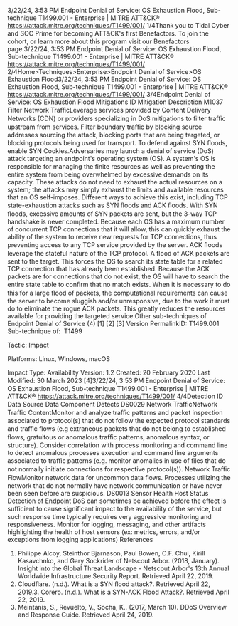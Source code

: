 3/22/24, 3:53 PM Endpoint Denial of Service: OS Exhaustion Flood, Sub-technique T1499.001 - Enterprise | MITRE ATT&CK®
https://attack.mitre.org/techniques/T1499/001/ 1/4Thank you to Tidal Cyber and SOC Prime for becoming ATT&CK's ﬁrst Benefactors. To join the cohort, or learn more about this program visit our
Benefactors page.3/22/24, 3:53 PM Endpoint Denial of Service: OS Exhaustion Flood, Sub-technique T1499.001 - Enterprise | MITRE ATT&CK®
https://attack.mitre.org/techniques/T1499/001/ 2/4Home>Techniques>Enterprise>Endpoint Denial of Service>OS Exhaustion Flood3/22/24, 3:53 PM Endpoint Denial of Service: OS Exhaustion Flood, Sub-technique T1499.001 - Enterprise | MITRE ATT&CK®
https://attack.mitre.org/techniques/T1499/001/ 3/4Endpoint Denial of Service: OS Exhaustion Flood
Mitigations
ID Mitigation Description
M1037 Filter
Network
TraﬃcLeverage services provided by Content Delivery Networks (CDN) or providers specializing in DoS mitigations to
ﬁlter traﬃc upstream from services. Filter boundary traﬃc by blocking source addresses sourcing the attack,
blocking ports that are being targeted, or blocking protocols being used for transport. To defend against SYN
ﬂoods, enable SYN Cookies.Adversaries may launch a denial of service (DoS) attack targeting an endpoint's operating system (OS). A system's OS is responsible for
managing the ﬁnite resources as well as preventing the entire system from being overwhelmed by excessive demands on its capacity. These
attacks do not need to exhaust the actual resources on a system; the attacks may simply exhaust the limits and available resources that an
OS self-imposes.
Different ways to achieve this exist, including TCP state-exhaustion attacks such as SYN ﬂoods and ACK ﬂoods. With SYN ﬂoods,
excessive amounts of SYN packets are sent, but the 3-way TCP handshake is never completed. Because each OS has a maximum number
of concurrent TCP connections that it will allow, this can quickly exhaust the ability of the system to receive new requests for TCP
connections, thus preventing access to any TCP service provided by the server.
ACK ﬂoods leverage the stateful nature of the TCP protocol. A ﬂood of ACK packets are sent to the target. This forces the OS to search its
state table for a related TCP connection that has already been established. Because the ACK packets are for connections that do not exist,
the OS will have to search the entire state table to conﬁrm that no match exists. When it is necessary to do this for a large ﬂood of packets,
the computational requirements can cause the server to become sluggish and/or unresponsive, due to the work it must do to eliminate the
rogue ACK packets. This greatly reduces the resources available for providing the targeted service.Other sub-techniques of Endpoint Denial of Service (4)
[1]
[2]
[3]
Version PermalinkID: T1499.001
Sub-technique of:  T1499

Tactic: Impact

Platforms: Linux, Windows, macOS

Impact Type: Availability
Version: 1.2
Created: 20 February 2020
Last Modiﬁed: 30 March 2023
[4]3/22/24, 3:53 PM Endpoint Denial of Service: OS Exhaustion Flood, Sub-technique T1499.001 - Enterprise | MITRE ATT&CK®
https://attack.mitre.org/techniques/T1499/001/ 4/4Detection
ID Data Source Data Component Detects
DS0029 Network TraﬃcNetwork Traﬃc
ContentMonitor and analyze traﬃc patterns and packet inspection associated to protocol(s) that
do not follow the expected protocol standards and traﬃc ﬂows (e.g extraneous packets
that do not belong to established ﬂows, gratuitous or anomalous traﬃc patterns,
anomalous syntax, or structure). Consider correlation with process monitoring and
command line to detect anomalous processes execution and command line arguments
associated to traﬃc patterns (e.g. monitor anomalies in use of ﬁles that do not normally
initiate connections for respective protocol(s)).
Network Traﬃc
FlowMonitor network data for uncommon data ﬂows. Processes utilizing the network that do
not normally have network communication or have never been seen before are
suspicious.
DS0013 Sensor Health Host Status Detection of Endpoint DoS can sometimes be achieved before the effect is suﬃcient to
cause signiﬁcant impact to the availability of the service, but such response time
typically requires very aggressive monitoring and responsiveness. Monitor for logging,
messaging, and other artifacts highlighting the health of host sensors (ex: metrics, errors,
and/or exceptions from logging applications)
References
1. Philippe Alcoy, Steinthor Bjarnason, Paul Bowen, C.F. Chui,
Kirill Kasavchnko, and Gary Sockrider of Netscout Arbor.
(2018, January). Insight into the Global Threat Landscape -
Netscout Arbor's 13th Annual Worldwide Infrastructure
Security Report. Retrieved April 22, 2019.
2. Cloudﬂare. (n.d.). What is a SYN ﬂood attack?. Retrieved April
22, 2019.3. Corero. (n.d.). What is a SYN-ACK Flood Attack?. Retrieved
April 22, 2019.
4. Meintanis, S., Revuelto, V., Socha, K.. (2017, March 10). DDoS
Overview and Response Guide. Retrieved April 24, 2019.